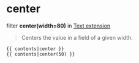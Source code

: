 center
======

filter **center(width=80)** in [Text extension](../Text.md)

> Centers the value in a field of a given width.

``` jinja
{{ contents|center }}
{{ contents|center(50) }}
```